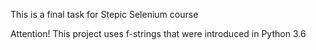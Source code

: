 ﻿This is a final task for Stepic Selenium course

Attention! This project uses f-strings that were introduced in Python 3.6